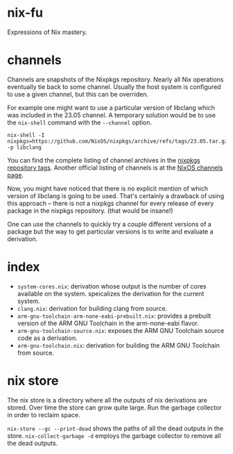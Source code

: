 # nix-fu

Expressions of Nix mastery.

# channels

Channels are snapshots of the Nixpkgs repository.
Nearly all Nix operations eventually tie back to some channel.
Usually the host system is configured to use a given channel,
but this can be overriden.

For example one might want to use a particular version of libclang which was included in the 23.05 channel.
A temporary solution would be to use the `nix-shell` command with the `--channel` option.
```
nix-shell -I nixpkgs=https://github.com/NixOS/nixpkgs/archive/refs/tags/23.05.tar.gz -p libclang
```

You can find the complete listing of channel archives in the [nixpkgs repository tags](https://github.com/NixOS/nixpkgs/tags).
Another official listing of channels is at the [NixOS channels page](https://channels.nixos.org/).

Now, you might have noticed that there is no explicit mention of which version of libclang is going to be used.
That's certainly a drawback of using this approach – there is not a nixpkgs channel for every release of every package in the nixpkgs repository.
(that would be insane!)

One can use the channels to quickly try a couple different versions of a package but the way to get particular versions is to write and evaluate a derivation.

# index

* `system-cores.nix`: derivation whose output is the number of cores available on the system. speicalizes the derivation for the current system.
* `clang.nix`: derivation for building clang from source.
* `arm-gnu-toolchain-arm-none-eabi-prebuilt.nix`: provides a prebuilt version of the ARM GNU Toolchain in the arm-none-eabi flavor.
* `arm-gnu-toolchain-source.nix`: exposes the ARM GNU Toolchain source code as a derivation.
* `arm-gnu-toolchain.nix`: derivation for building the ARM GNU Toolchain from source.

# nix store

The nix store is a directory where all the outputs of nix derivations are stored.
Over time the store can grow quite large.
Run the garbage collector in order to reclaim space.

`nix-store --gc --print-dead` shows the paths of all the dead outputs in the store.
`nix-collect-garbage -d` employs the garbage collector to remove all the dead outputs.
